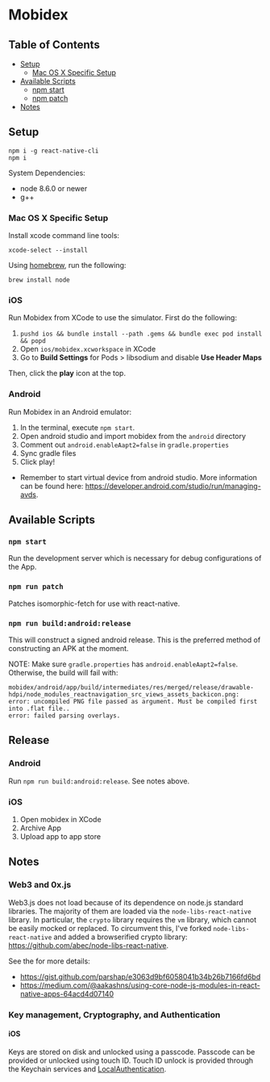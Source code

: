 # Mobidex

## Table of Contents

* [Setup](#setup)
  * [Mac OS X Specific Setup]($mac-os-x-specific-setup)
* [Available Scripts](#available-scripts)
  * [npm start](#npm-start)
  * [npm patch](#npm-test)
* [Notes](#notes)

## Setup

```
npm i -g react-native-cli
npm i
```

System Dependencies:

* node 8.6.0 or newer
* g++

### Mac OS X Specific Setup

Install xcode command line tools:

```
xcode-select --install
```

Using [homebrew](https://brew.sh/), run the following:

```
brew install node
```

### iOS

Run Mobidex from XCode to use the simulator. First do the following:

1.  `pushd ios && bundle install --path .gems && bundle exec pod install && popd`
2.  Open `ios/mobidex.xcworkspace` in XCode
3.  Go to **Build Settings** for Pods > libsodium and disable **Use Header Maps**

Then, click the **play** icon at the top.

### Android

Run Mobidex in an Android emulator:

1.  In the terminal, execute `npm start`.
2.  Open android studio and import mobidex from the `android` directory
3.  Comment out `android.enableAapt2=false` in `gradle.properties`
4.  Sync gradle files
5.  Click play!

* Remember to start virtual device from android studio. More information can be found here: https://developer.android.com/studio/run/managing-avds.

## Available Scripts

### `npm start`

Run the development server which is necessary for debug configurations of the App.

### `npm run patch`

Patches isomorphic-fetch for use with react-native.

### `npm run build:android:release`

This will construct a signed android release. This is the preferred method of constructing an APK at the moment.

NOTE: Make sure `gradle.properties` has `android.enableAapt2=false`. Otherwise, the build will fail with:

```
mobidex/android/app/build/intermediates/res/merged/release/drawable-hdpi/node_modules_reactnavigation_src_views_assets_backicon.png: error: uncompiled PNG file passed as argument. Must be compiled first into .flat file..
error: failed parsing overlays.
```

## Release

### Android

Run `npm run build:android:release`. See notes above.

### iOS

1.  Open mobidex in XCode
2.  Archive App
3.  Upload app to app store

## Notes

### Web3 and 0x.js

Web3.js does not load because of its dependence on node.js standard libraries. The majority of them are loaded via the `node-libs-react-native` library. In particular, the `crypto` library requires the `vm` library, which cannot be easily mocked or replaced. To circumvent this, I've forked `node-libs-react-native` and added a browserified crypto library: https://github.com/abec/node-libs-react-native.

See the for more details:

* https://gist.github.com/parshap/e3063d9bf6058041b34b26b7166fd6bd
* https://medium.com/@aakashns/using-core-node-js-modules-in-react-native-apps-64acd4d07140

### Key management, Cryptography, and Authentication

#### iOS

Keys are stored on disk and unlocked using a passcode. Passcode can be provided or unlocked using touch ID. Touch ID unlock is provided through the Keychain services and [LocalAuthentication](https://developer.apple.com/documentation/localauthentication/).
